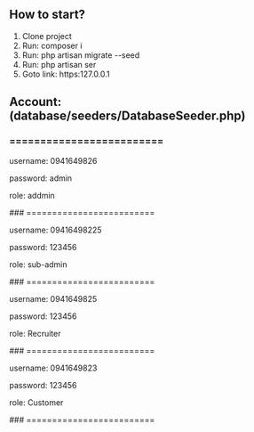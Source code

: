 ## How to start?

1. Clone project
2. Run: composer i
3. Run: php artisan migrate --seed
4. Run: php artisan ser
5. Goto link: https:127.0.0.1

## Account: (database/seeders/DatabaseSeeder.php)

### =========================

<p>username: 0941649826</p>
<p>password: admin</p>
<p>role: addmin</p>
### =========================
<p>username: 09416498225</p>
<p>password: 123456</p>
<p>role: sub-admin</p>
### =========================
<p>username: 0941649825</p>
<p>password: 123456</p>
<p>role: Recruiter</p>
### =========================
<p>username: 0941649823</p>
<p>password: 123456</p>
<p>role: Customer</p>
### =========================
